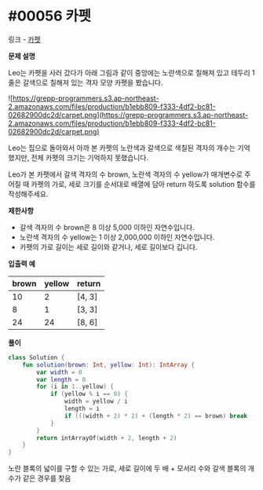 # #00056 카펫

링크 - [카펫](https://school.programmers.co.kr/learn/courses/30/lessons/42842)

**문제 설명**

Leo는 카펫을 사러 갔다가 아래 그림과 같이 중앙에는 노란색으로 칠해져 있고 테두리 1줄은 갈색으로 칠해져 있는 격자 모양 카펫을 봤습니다.

![https://grepp-programmers.s3.ap-northeast-2.amazonaws.com/files/production/b1ebb809-f333-4df2-bc81-02682900dc2d/carpet.png](https://grepp-programmers.s3.ap-northeast-2.amazonaws.com/files/production/b1ebb809-f333-4df2-bc81-02682900dc2d/carpet.png)

Leo는 집으로 돌아와서 아까 본 카펫의 노란색과 갈색으로 색칠된 격자의 개수는 기억했지만, 전체 카펫의 크기는 기억하지 못했습니다.

Leo가 본 카펫에서 갈색 격자의 수 brown, 노란색 격자의 수 yellow가 매개변수로 주어질 때 카펫의 가로, 세로 크기를 순서대로 배열에 담아 return 하도록 solution 함수를 작성해주세요.

****제한사항****

- 갈색 격자의 수 brown은 8 이상 5,000 이하인 자연수입니다.
- 노란색 격자의 수 yellow는 1 이상 2,000,000 이하인 자연수입니다.
- 카펫의 가로 길이는 세로 길이와 같거나, 세로 길이보다 깁니다.

****입출력 예****

| brown | yellow | return |
| --- | --- | --- |
| 10 | 2 | [4, 3] |
| 8 | 1 | [3, 3] |
| 24 | 24 | [8, 6] |

**풀이**

```kotlin
class Solution {
    fun solution(brown: Int, yellow: Int): IntArray {
        var width = 0
        var length = 0
        for (i in 1..yellow) {
            if (yellow % i == 0) {
                width = yellow / i
                length = i
                if (((width + 2) * 2) + (length * 2) == brown) break
            }
        }
        return intArrayOf(width + 2, length + 2)
    }
}
```

노란 블록의 넓이를 구할 수 있는 가로, 세로 길이에 두 배 + 모서리 수와 갈색 블록의 개수가 같은 경우를 찾음